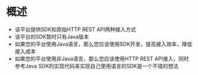 # 概述



* 该平台提供SDK和原始HTTP REST API两种接入方式
* 该平台的SDK暂时只有Java版本
* 如果您的平台使用Java语言，那么您应该使用SDK开发，提高接入效率，降低接入成本
* 如果您的平台使用非Java语言，那么您应该使用HTTP REST API接入，同时参考Java SDK的实现代码来实现自己使用语言的SDK是一个不错的想法

